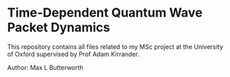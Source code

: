 # Time-Dependent Quantum Wave Packet Dynamics
This repository contains all files related to my MSc project at the University of Oxford supervised by Prof Adam Kirrander.

Author: Max L Butterworth
